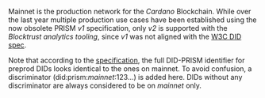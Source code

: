 Mainnet is the production network for the *Cardano* Blockchain. While over the last year multiple production use cases have been established using the now obsolete PRISM *v1* specification, only *v2* is supported with the *Blocktrust analytics tooling*, since *v1* was not aligned with the [W3C DID spec](https://www.w3.org/TR/did-core/).

Note that according to the [specification](https://github.com/input-output-hk/prism-did-method-spec/blob/main/w3c-spec/PRISM-method.md), the full DID-PRISM identifier for preprod DIDs looks identical to the ones on mainnet. To avoid confusion, a discriminator (did:prism:*mainnet*:123...) is added here. DIDs without any discriminator are always considered to be on *mainnet* only.